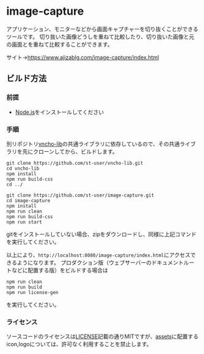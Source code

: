 # image-capture
アプリケーション、モニターなどから画面キャプチャーを切り抜くことができるツールです。
切り抜いた画像どうしを重ねて比較したり、切り抜いた画像と元の画面とを重ねて比較することができます。

サイト→https://www.ajizablg.com/image-capture/index.html

## ビルド方法
### 前提
- [Node.js](https://nodejs.org/ja/)をインストールしてください

### 手順
別リポジトリ[vncho-lib](https://github.com/st-user/vncho-lib)の共通ライブラリに依存しているので、その共通ライブラリを先にクローンしてから、ビルドします。

```
git clone https://github.com/st-user/vncho-lib.git
cd vncho-lib
npm install
npm run build-css
cd ../

git clone https://github.com/st-user/image-capture.git
cd image-capture
npm install
npm run clean
npm run build-css
npm run start
```

gitをインストールしていない場合、zipをダウンロードし、同様に上記コマンドを実行してください。

以上により、`http://localhost:8080/image-capture/index.html`にアクセスできるようになります。
プロダクション版（ウェブサーバーのドキュメントルートなどに配置する版）をビルドする場合は
```
npm run clean
npm run build
npm run license-gen
```
を実行してください。
### ライセンス
ソースコードのライセンスは[LICENSE](https://github.com/st-user/image-capture/blob/main/LICENSE)記載の通りMITですが、[assets](https://github.com/st-user/image-capture/tree/main/assets)に配置するicon,logoについては、許可なく利用することを禁止します。
